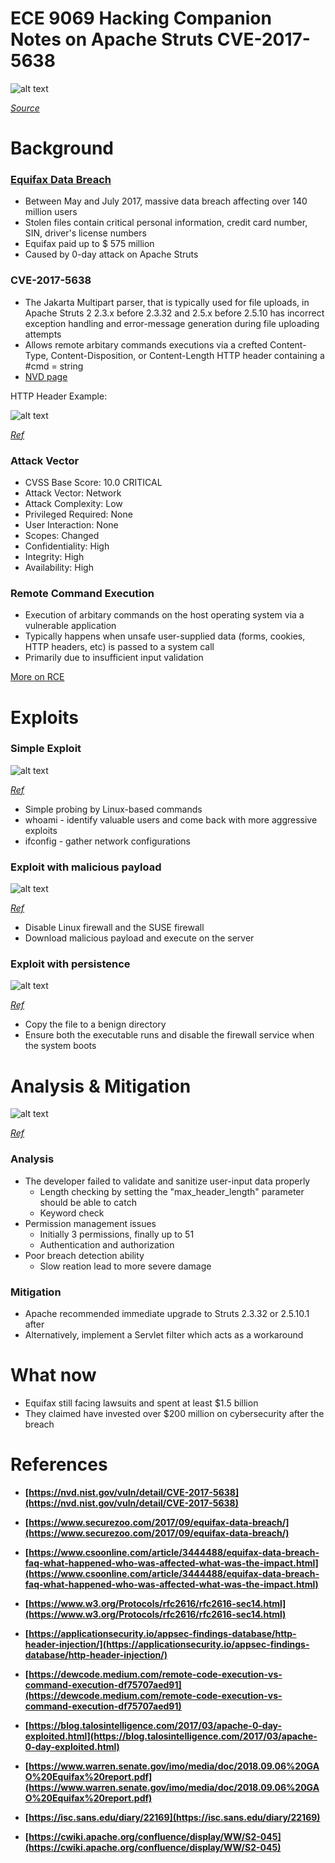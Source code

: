 ﻿# ECE 9069 Hacking Companion Notes on Apache Struts 		    CVE-2017-5638

![alt text][equifax]

[equifax]:  https://github.com/jye64/Hacking2/blob/main/equifax.jpg
*[Source](https://www.csoonline.com/article/3444488/equifax-data-breach-faq-what-happened-who-was-affected-what-was-the-impact.html)*

# Background

### [Equifax Data Breach](https://www.csoonline.com/article/3444488/equifax-data-breach-faq-what-happened-who-was-affected-what-was-the-impact.html)

* Between May and July 2017, massive data breach affecting over 140 million users
* Stolen files contain critical personal information, credit card number, SIN, driver's license numbers 
* Equifax paid up to $ 575 million
* Caused by 0-day attack on Apache Struts


### CVE-2017-5638

* The Jakarta Multipart parser, that is typically used for file uploads, in Apache Struts 2 2.3.x before 2.3.32 and 2.5.x before 2.5.10 has incorrect exception handling and error-message generation during file uploading attempts
* Allows remote arbitary commands executions via a crefted Content-Type, Content-Disposition, or Content-Length HTTP header containing a #cmd = string
* [NVD page](https://nvd.nist.gov/vuln/detail/CVE-2017-5638)

HTTP Header Example:

![alt text][normal HTTP header]

[normal HTTP header]: https://github.com/jye64/Hacking2/blob/main/normal-http-header.png
*[Ref](https://www.w3.org/Protocols/rfc2616/rfc2616-sec14.html)*

### Attack Vector

* CVSS Base Score: 10.0 CRITICAL
* Attack Vector: Network
* Attack Complexity: Low
* Privileged Required: None
* User Interaction: None
* Scopes: Changed
* Confidentiality: High
* Integrity: High
* Availability: High


### Remote Command Execution

* Execution of arbitary commands on the host operating system via a vulnerable application
* Typically happens when unsafe user-supplied data (forms, cookies, HTTP headers, etc) is passed to a system call
* Primarily due to insufficient input validation

[More on RCE](https://dewcode.medium.com/remote-code-execution-vs-command-execution-df75707aed91)


# Exploits

### Simple Exploit

![alt text][exploit1]

[exploit1]: https://github.com/jye64/Hacking2/blob/main/exploit1.png
*[Ref](https://blog.talosintelligence.com/2017/03/apache-0-day-exploited.html)*

* Simple probing by Linux-based commands
* whoami - identify valuable users and come back with more aggressive exploits
* ifconfig - gather network configurations


### Exploit with malicious payload

![alt text][exploit2]

[exploit2]: https://github.com/jye64/Hacking2/blob/main/exploit2.png
*[Ref](https://blog.talosintelligence.com/2017/03/apache-0-day-exploited.html)*

* Disable Linux firewall and the SUSE firewall
* Download malicious payload and execute on the server


### Exploit with persistence

![alt text][exploit3]

[exploit3]: https://github.com/jye64/Hacking2/blob/main/exploit3.png
*[Ref](https://blog.talosintelligence.com/2017/03/apache-0-day-exploited.html)*

* Copy the file to a benign directory
* Ensure both the executable runs and disable the firewall service when the system boots


# Analysis & Mitigation

![alt text][attack flow]

[attack flow]:  https://github.com/jye64/Hacking2/blob/main/attack-flow.png
*[Ref](https://www.warren.senate.gov/imo/media/doc/2018.09.06%20GAO%20Equifax%20report.pdf)*


### Analysis

* The developer failed to validate and sanitize user-input data properly
	* Length checking by setting the "max_header_length" parameter should be able to catch
	* Keyword check
* Permission management issues
	* Initially 3 permissions, finally up to 51
	* Authentication and authorization
* Poor breach detection ability
	* Slow reation lead to more severe damage

### Mitigation

* Apache recommended immediate upgrade to Struts 2.3.32 or 2.5.10.1 after
* Alternatively, implement a Servlet filter which acts as a workaround

# What now

* Equifax still facing lawsuits and spent at least $1.5 billion
* They claimed have invested over $200 million on cybersecurity after the breach


# References

* **[https://nvd.nist.gov/vuln/detail/CVE-2017-5638](https://nvd.nist.gov/vuln/detail/CVE-2017-5638)**

* **[https://www.securezoo.com/2017/09/equifax-data-breach/](https://www.securezoo.com/2017/09/equifax-data-breach/)**

* **[https://www.csoonline.com/article/3444488/equifax-data-breach-faq-what-happened-who-was-affected-what-was-the-impact.html](https://www.csoonline.com/article/3444488/equifax-data-breach-faq-what-happened-who-was-affected-what-was-the-impact.html)**

* **[https://www.w3.org/Protocols/rfc2616/rfc2616-sec14.html](https://www.w3.org/Protocols/rfc2616/rfc2616-sec14.html)**

* **[https://applicationsecurity.io/appsec-findings-database/http-header-injection/](https://applicationsecurity.io/appsec-findings-database/http-header-injection/)**

* **[https://dewcode.medium.com/remote-code-execution-vs-command-execution-df75707aed91](https://dewcode.medium.com/remote-code-execution-vs-command-execution-df75707aed91)**

* **[https://blog.talosintelligence.com/2017/03/apache-0-day-exploited.html](https://blog.talosintelligence.com/2017/03/apache-0-day-exploited.html)**

* **[https://www.warren.senate.gov/imo/media/doc/2018.09.06%20GAO%20Equifax%20report.pdf](https://www.warren.senate.gov/imo/media/doc/2018.09.06%20GAO%20Equifax%20report.pdf)**

* **[https://isc.sans.edu/diary/22169](https://isc.sans.edu/diary/22169)**

* **[https://cwiki.apache.org/confluence/display/WW/S2-045](https://cwiki.apache.org/confluence/display/WW/S2-045)**






